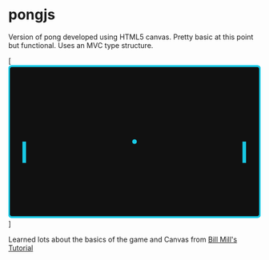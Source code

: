 pongjs
======

Version of pong developed using HTML5 canvas. Pretty basic at this point but functional. Uses an MVC type structure.

[<img src="pong.png">]

Learned lots about the basics of the game and Canvas from <a href="http://billmill.org/static/canvastutorial/index.html">Bill Mill's Tutorial</a>